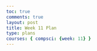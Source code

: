```yaml
---
toc: true
comments: true
layout: post
title: Week 11 Plan
type: plans
courses: { compsci: {week: 11} }
---
```


